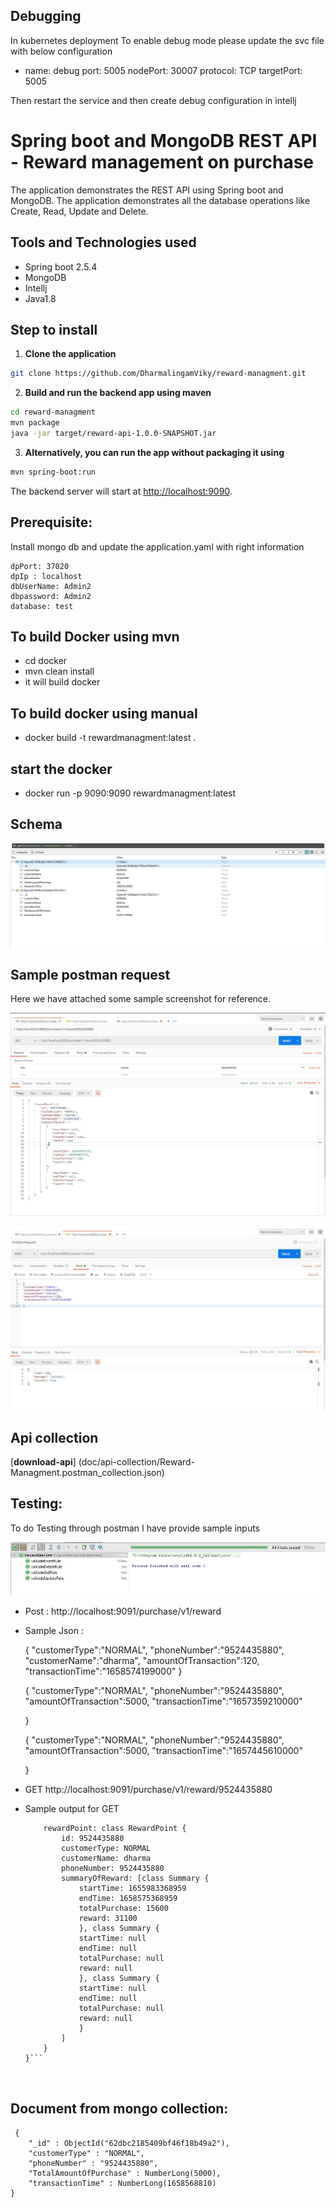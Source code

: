 ## Debugging


In kubernetes deployment To enable debug mode please update the svc file with below configuration

- name: debug
    port: 5005
    nodePort: 30007
    protocol: TCP
    targetPort: 5005


Then restart the service and then create debug configuration in intellj


# Spring boot and MongoDB REST API - Reward management on purchase

The application demonstrates the REST API using Spring boot and MongoDB. The application demonstrates all the database operations like Create, Read, Update and Delete.

## Tools and Technologies used

* Spring boot 2.5.4
* MongoDB
* Intellj
* Java1.8


## Step to install

1. **Clone the application**

```bash
git clone https://github.com/DharmalingamViky/reward-managment.git
```

2. **Build and run the backend app using maven**

```bash
cd reward-managment
mvn package
java -jar target/reward-api-1.0.0-SNAPSHOT.jar
```

3. **Alternatively, you can run the app without packaging it using**

```bash
mvn spring-boot:run
```

The backend server will start at <http://localhost:9090>.


## Prerequisite:

Install mongo db and update the application.yaml with right information

	dpPort: 37020
	dpIp : localhost
	dbUserName: Admin2
	dbpassword: Admin2
	database: test

## To build Docker using mvn
* cd docker
* mvn clean install
* it will build docker

## To build docker using manual
* docker build -t rewardmanagment:latest .

## start the docker
* docker run -p 9090:9090 rewardmanagment:latest

## Schema

![schema](doc/image/db/database-schema.png)


## Sample postman request

Here we have attached some sample screenshot for reference.

![get-request](doc/image/postman/get-request.png)

![pos-trequest](doc/image/postman/post-request.png)

## Api collection

[**download-api**] (doc/api-collection/Reward-Managment.postman_collection.json)
 

## Testing:

To do Testing through postman I have provide sample inputs

![unitest](doc/image/unit-test-result.png)

* Post : http://localhost:9091/purchase/v1/reward

* Sample Json :

	 {
	  "customerType":"NORMAL",
	 "phoneNumber":"9524435880",
	 "customerName":"dharma",
	 "amountOfTransaction":120,
	 "transactionTime":"1658574199000"
	 }
 
 
	 {
	 "customerType":"NORMAL",
	 "phoneNumber":"9524435880",
	 "amountOfTransaction":5000,
	 "transactionTime":"1657359210000"
	 
	 }

	 {
	 "customerType":"NORMAL",
	 "phoneNumber":"9524435880",
	 "amountOfTransaction":5000,
	 "transactionTime":"1657445610000"
	 
	 }
 
 
 * GET http://localhost:9091/purchase/v1/reward/9524435880
 
 * Sample output for GET
 
	``` class RewardHistory {
		rewardPoint: class RewardPoint {
			id: 9524435880
			customerType: NORMAL
			customerName: dharma
			phoneNumber: 9524435880
			summaryOfReward: [class Summary {
				startTime: 1655983368959
				endTime: 1658575368959
				totalPurchase: 15600
				reward: 31100
				}, class Summary {
				startTime: null
				endTime: null
				totalPurchase: null
				reward: null
				}, class Summary {
				startTime: null
				endTime: null
				totalPurchase: null
				reward: null
				}
			]
		}
	}```
 

 
## Document from mongo collection:
 
	 {
		"_id" : ObjectId("62dbc2185409bf46f18b49a2"),
		"customerType" : "NORMAL",
		"phoneNumber" : "9524435880",
		"TotalAmountOfPurchase" : NumberLong(5000),
		"transactionTime" : NumberLong(1658568810)
	}